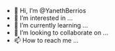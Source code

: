 - 👋 Hi, I’m @YanethBerrios
- 👀 I’m interested in ...
- 🌱 I’m currently learning ...
- 💞️ I’m looking to collaborate on ...
- 📫 How to reach me ...

<!---
YanethBerrios/YanethBerrios is a ✨ special ✨ repository because its `README.md` (this file) appears on your GitHub profile.
You can click the Preview link to take a look at your changes.
--->
